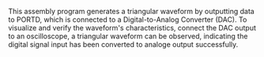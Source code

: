 This assembly program generates a triangular waveform by outputting data to PORTD, which is connected to a Digital-to-Analog Converter (DAC). To visualize and verify the waveform's characteristics, connect the DAC output to an oscilloscope, a triangular waveform can be observed, indicating the digital signal input has been converted to analoge output successfully.






